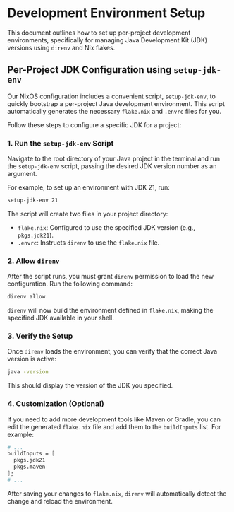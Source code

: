 # Development Environment Setup

This document outlines how to set up per-project development environments, specifically for managing Java Development Kit (JDK) versions using `direnv` and Nix flakes.

## Per-Project JDK Configuration using `setup-jdk-env`

Our NixOS configuration includes a convenient script, `setup-jdk-env`, to quickly bootstrap a per-project Java development environment. This script automatically generates the necessary `flake.nix` and `.envrc` files for you.

Follow these steps to configure a specific JDK for a project:

### 1. Run the `setup-jdk-env` Script

Navigate to the root directory of your Java project in the terminal and run the `setup-jdk-env` script, passing the desired JDK version number as an argument.

For example, to set up an environment with JDK 21, run:

```sh
setup-jdk-env 21
```

The script will create two files in your project directory:
- `flake.nix`: Configured to use the specified JDK version (e.g., `pkgs.jdk21`).
- `.envrc`: Instructs `direnv` to use the `flake.nix` file.

### 2. Allow `direnv`

After the script runs, you must grant `direnv` permission to load the new configuration. Run the following command:

```sh
direnv allow
```

`direnv` will now build the environment defined in `flake.nix`, making the specified JDK available in your shell.

### 3. Verify the Setup

Once `direnv` loads the environment, you can verify that the correct Java version is active:

```sh
java -version
```

This should display the version of the JDK you specified.

### 4. Customization (Optional)

If you need to add more development tools like Maven or Gradle, you can edit the generated `flake.nix` file and add them to the `buildInputs` list. For example:

```nix
# ...
buildInputs = [
  pkgs.jdk21
  pkgs.maven
];
# ...
```

After saving your changes to `flake.nix`, `direnv` will automatically detect the change and reload the environment.
